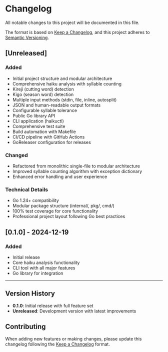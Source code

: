 # Changelog

All notable changes to this project will be documented in this file.

The format is based on [Keep a Changelog](https://keepachangelog.com/en/1.0.0/),
and this project adheres to [Semantic Versioning](https://semver.org/spec/v2.0.0.html).

## [Unreleased]

### Added
- Initial project structure and modular architecture
- Comprehensive haiku analysis with syllable counting
- Kireji (cutting word) detection
- Kigo (season word) detection
- Multiple input methods (stdin, file, inline, autosplit)
- JSON and human-readable output formats
- Configurable syllable tolerance
- Public Go library API
- CLI application (haikuctl)
- Comprehensive test suite
- Build automation with Makefile
- CI/CD pipeline with GitHub Actions
- GoReleaser configuration for releases

### Changed
- Refactored from monolithic single-file to modular architecture
- Improved syllable counting algorithm with exception dictionary
- Enhanced error handling and user experience

### Technical Details
- Go 1.24+ compatibility
- Modular package structure (internal/, pkg/, cmd/)
- 100% test coverage for core functionality
- Professional project layout following Go best practices

## [0.1.0] - 2024-12-19

### Added
- Initial release
- Core haiku analysis functionality
- CLI tool with all major features
- Go library for integration

---

## Version History

- **0.1.0**: Initial release with full feature set
- **Unreleased**: Development version with latest improvements

## Contributing

When adding new features or making changes, please update this changelog following the [Keep a Changelog](https://keepachangelog.com/) format.

